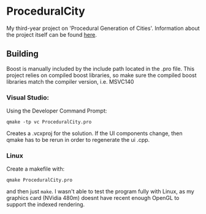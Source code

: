 # ProceduralCity
My third-year project on 'Procedural Generation of Cities'. Information about the project itself can be found [here](https://robcarlan.github.io/procedural.html).

## Building
Boost is manually included by the include path located in the .pro file. This project relies on compiled boost libraries, so make sure the compiled boost libraries match the compiler version, i.e. MSVC140

### Visual Studio:
Using the Developer Command Prompt:

  `qmake -tp vc ProceduralCity.pro`
  
  Creates a .vcxproj for the solution. If the UI components change, then qmake has to be rerun in order to regenerate the ui .cpp.

### Linux
Create a makefile with:

`qmake ProceduralCity.pro` 

and then just `make`. I wasn't able to test the program fully with Linux, as my graphics card (NVidia 480m) doesnt have recent enough OpenGL to support the indexed rendering.

